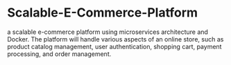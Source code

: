 # Scalable-E-Commerce-Platform
a scalable e-commerce platform using microservices architecture and Docker. The platform will handle various aspects of an online store, such as product catalog management, user authentication, shopping cart, payment processing, and order management. 
